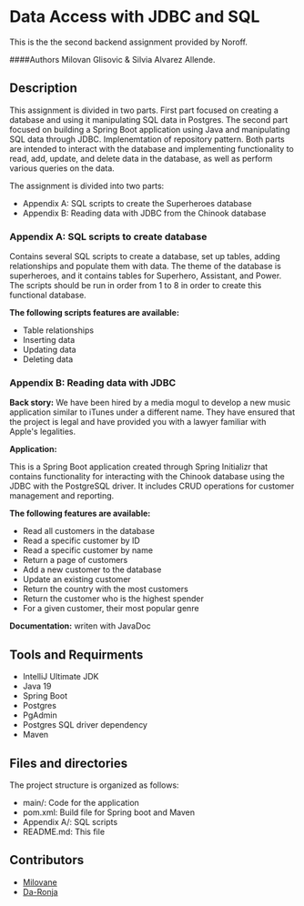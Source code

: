 # Data Access with JDBC and SQL
This is the the second backend assignment provided by Noroff.

####Authors
Milovan Glisovic & Silvia Alvarez Allende.

## Description
This assignment is divided in two parts. First part focused on creating a database and using it manipulating SQL data in Postgres. The second part focused on building a Spring Boot application using Java and manipulating SQL data through JDBC. Implenemtation of repository pattern. Both parts are intended to  interact with the database and implementing functionality to read, add, update, and delete data in the database, as well as perform various queries on the data.

The assignment is divided into two parts:

- Appendix A: SQL scripts to create the Superheroes database
- Appendix B: Reading data with JDBC from the Chinook database

### Appendix A: SQL scripts to create database
Contains several SQL scripts to create a database, set up tables, adding relationships and populate them with data. The theme of the database is superheroes, and it contains tables for Superhero, Assistant, and Power. 
The scripts should be run in order from 1 to 8 in order to create this functional database.

**The following scripts features are available:**

- Table relationships
- Inserting data
- Updating data
- Deleting data

### Appendix B: Reading data with JDBC 

**Back story:**
We have been hired by a media mogul to develop a new music application similar to iTunes under a different name. They have ensured that the project is legal and have provided you with a lawyer familiar with Apple's legalities.

**Application:**

This is a Spring Boot application created through Spring Initializr that contains functionality for interacting with the Chinook database using the JDBC with the PostgreSQL driver. It includes CRUD operations for customer management and reporting. 

**The following features are available:**

- Read all customers in the database
- Read a specific customer by ID
- Read a specific customer by name
- Return a page of customers
- Add a new customer to the database
- Update an existing customer
- Return the country with the most customers
- Return the customer who is the highest spender
- For a given customer, their most popular genre

**Documentation:** writen with JavaDoc

## Tools and Requirments
- IntelliJ Ultimate JDK
- Java 19
- Spring Boot
- Postgres 
- PgAdmin
- Postgres SQL driver dependency
- Maven


## Files and directories
The project structure is organized as follows:

- main/: Code for the application
- pom.xml: Build file for Spring boot and Maven
- Appendix A/: SQL scripts
- README.md: This file

## Contributors

- [Milovane](https://github.com/Milovane)
- [Da-Ronja](https://github.com/Da-Ronja)
